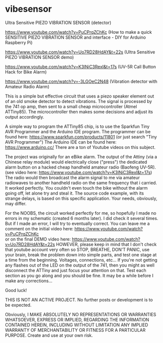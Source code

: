 # vibesensor
Ultra Sensitive PIEZO VIBRATION SENSOR (detector)

https://www.youtube.com/watch?v=PuCPrqZChKc (How to make a quick SENSITIVE PIEZO VIBRATION SENSOR and interface - DIY for Arduino Raspberry Pi)

https://www.youtube.com/watch?v=Uo7RD28HdAY&t=22s (Ultra Sensitive PIEZO VIBRATION SENSOR demo)

https://www.youtube.com/watch?v=K3lNiC3RexI&t=17s (UV-5R Call Button Hack for Bike Alarm)

https://www.youtube.com/watch?v=-3LGOeC2N48 (Vibration detector with Amateur Radio Alarm)

This is a simple but effective circuit that uses a piezo speaker element out of an old smoke detector to detect vibrations.
The signal is processed by the 741 op amp, then sent to a small cheap microcontroller (Atmel ATTiny85).
The microcontroller then makes some decisions and adjust its output accordingly.

A simple way to program the ATTiny85 chip, is to use the Sparkfun Tiny AVR Programmer and the Arduino IDE program.
The programmer can be found here: https://www.sparkfun.com/products/11801 (or just search "Tiny AVR Programmer")
The Arduino IDE can be found here: https://www.arduino.cc/
There are a ton of Youtube videos on this subject.

The project was originally for an eBike alarm. The output of the Attiny (via a Chinese relay module) would electrically close ("press")
the dedicated alarm button on a hacked cheap handheld amateur radio (Baofeng UV-5R). (see video here: https://www.youtube.com/watch?v=K3lNiC3RexI&t=17s) The radio would then broadcast the alarm signal to me via amateur radiowaves to another handheld
radio on the same frequency that i carried. It worked perfectly. You couldn't even touch the bike without the alarm going off,
let alone try and steal it. The source code example, with its strange delays, is based on this specific application.
Your needs, obviously, may differ.

For the NOOBS, the circuit worked perfectly for me, so hopefully I made no errors in my schematic (created 6 months later). I did check
it several times. But if I made an error, I will try to eventually correct.
You can leave me a comment on the initial video here: https://www.youtube.com/watch?v=PuCPrqZChKc  
or on the final DEMO video here: https://www.youtube.com/watch?v=Uo7RD28HdAY&t=22s
HOWEVER, please keep in mind that I don't check that youtube account very often so STOP, BREATHE, DON'T PANIC, use your brain,
break the problem down into simple parts, and test one stage at a time from the beginning. Voltages, connections, etc...
If you're not getting any flashes out of the LED on the output of the 741, then you might as well disconnect
the ATTiny and just focus your attention on that. Test each section as you go along and you should be fine.
It may be a while before I make any corrections...

Good luck!

THIS IS NOT AN ACTIVE PROJECT. No further posts or development is to be expected.

Obviously, I MAKE ABSOLUTELY NO REPRESENTATIONS OR WARRANTIES WHATSOEVER,
EXPRESS OR IMPLIED, REGARDING THE INFORMATION CONTAINED HEREIN, INCLUDING WITHOUT LIMITATION ANY IMPLIED WARRANTY OF MERCHANTABILITY
OR FITNESS FOR A PARTICULAR PURPOSE. Create and use at your own risk.
